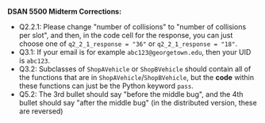 **DSAN 5500 Midterm Corrections:**

* Q2.2.1: Please change "number of collisions" to "number of collisions per slot", and then, in the code cell for the response, you can just choose one of `q2_2_1_response = "36"` or `q2_2_1_response = "18"`.
* Q3.1: If your email is for example `abc123@georgetown.edu`, then your UID is `abc123`.
* Q3.2: Subclasses of `ShopAVehicle` or `ShopBVehicle` should contain all of the functions that are in `ShopAVehicle`/`ShopBVehicle`, but the **code** within these functions can just be the Python keyword `pass`.
* Q5.2: The 3rd bullet should say "before the middle bug", and the 4th bullet should say "after the middle bug" (in the distributed version, these are reversed)
